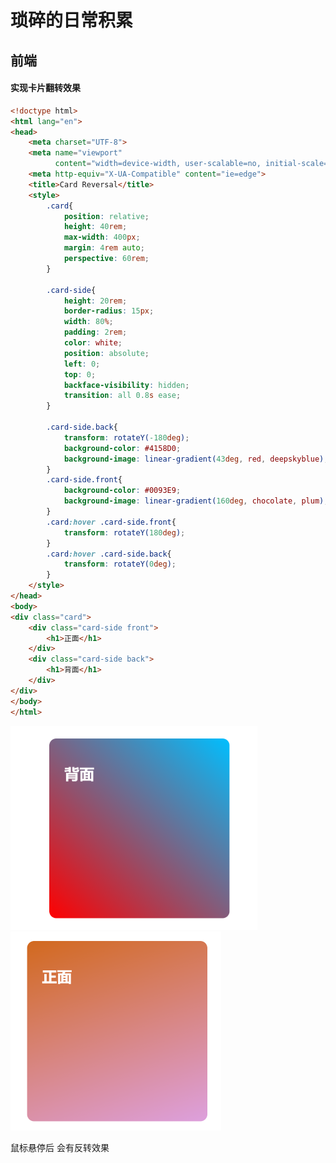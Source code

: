 # **琐碎的日常积累**

## **前端**

#### **实现卡片翻转效果**

```html
<!doctype html>
<html lang="en">
<head>
    <meta charset="UTF-8">
    <meta name="viewport"
          content="width=device-width, user-scalable=no, initial-scale=1.0, maximum-scale=1.0, minimum-scale=1.0">
    <meta http-equiv="X-UA-Compatible" content="ie=edge">
    <title>Card Reversal</title>
    <style>
        .card{
            position: relative;
            height: 40rem;
            max-width: 400px;
            margin: 4rem auto;
            perspective: 60rem;
        }

        .card-side{
            height: 20rem;
            border-radius: 15px;
            width: 80%;
            padding: 2rem;
            color: white;
            position: absolute;
            left: 0;
            top: 0;
            backface-visibility: hidden;
            transition: all 0.8s ease;
        }

        .card-side.back{
            transform: rotateY(-180deg);
            background-color: #4158D0;
            background-image: linear-gradient(43deg, red, deepskyblue);
        }
        .card-side.front{
            background-color: #0093E9;
            background-image: linear-gradient(160deg, chocolate, plum);
        }
        .card:hover .card-side.front{
            transform: rotateY(180deg);
        }
        .card:hover .card-side.back{
            transform: rotateY(0deg);
        }
    </style>
</head>
<body>
<div class="card">
    <div class="card-side front">
        <h1>正面</h1>
    </div>
    <div class="card-side back">
        <h1>背面</h1>
    </div>
</div>
</body>
</html>
```

<img src="日常积累.assets/image-20221231144018155.png" alt="image-20221231144018155" style="zoom:50%;" /><img src="日常积累.assets/image-20221231144028962.png" alt="image-20221231144028962" style="zoom:50%;" />

鼠标悬停后 会有反转效果